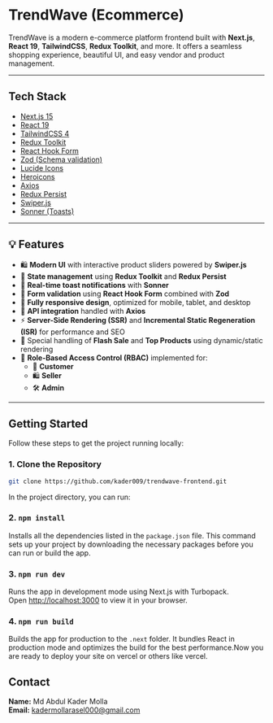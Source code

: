 # TrendWave (Ecommerce)

TrendWave is a modern e-commerce platform frontend built with **Next.js**, **React 19**, **TailwindCSS**, **Redux Toolkit**, and more. It offers a seamless shopping experience, beautiful UI, and easy vendor and product management.

---

## Tech Stack

- [Next.js 15](https://nextjs.org/)
- [React 19](https://react.dev/)
- [TailwindCSS 4](https://tailwindcss.com/)
- [Redux Toolkit](https://redux-toolkit.js.org/)
- [React Hook Form](https://react-hook-form.com/)
- [Zod (Schema validation)](https://zod.dev/)
- [Lucide Icons](https://lucide.dev/)
- [Heroicons](https://heroicons.com/)
- [Axios](https://axios-http.com/)
- [Redux Persist](https://github.com/rt2zz/redux-persist)
- [Swiper.js](https://swiperjs.com/)
- [Sonner (Toasts)](https://sonner.emilkowal.ski/)

---

## 💡 Features

- 🛍️ **Modern UI** with interactive product sliders powered by **Swiper.js**
- 🧠 **State management** using **Redux Toolkit** and **Redux Persist**
- 📨 **Real-time toast notifications** with **Sonner**
- 🔐 **Form validation** using **React Hook Form** combined with **Zod**
- 📱 **Fully responsive design**, optimized for mobile, tablet, and desktop
- 🔄 **API integration** handled with **Axios**
- ⚡ **Server-Side Rendering (SSR)** and **Incremental Static Regeneration (ISR)** for performance and SEO
- 🛒 Special handling of **Flash Sale** and **Top Products** using dynamic/static rendering
- 🔑 **Role-Based Access Control (RBAC)** implemented for:
  - 👤 **Customer**
  - 🛍️ **Seller**
  - 🛠️ **Admin**

---

## Getting Started

Follow these steps to get the project running locally:

### 1. Clone the Repository

```bash
git clone https://github.com/kader009/trendwave-frontend.git
```

In the project directory, you can run:

### 2. `npm install`

Installs all the dependencies listed in the `package.json` file. This command sets up your project by downloading the necessary packages before you can run or build the app.

### 3.  `npm run dev`

Runs the app in development mode using Next.js with Turbopack.  
Open [http://localhost:3000](http://localhost:3000) to view it in your browser.

### 4. `npm run build`

Builds the app for production to the `.next` folder. It bundles React in production mode and optimizes the build for the best performance.Now you are ready to deploy your site on vercel or others like vercel.

## Contact

**Name:** Md Abdul Kader Molla  
**Email:** kadermollarasel000@gmail.com

